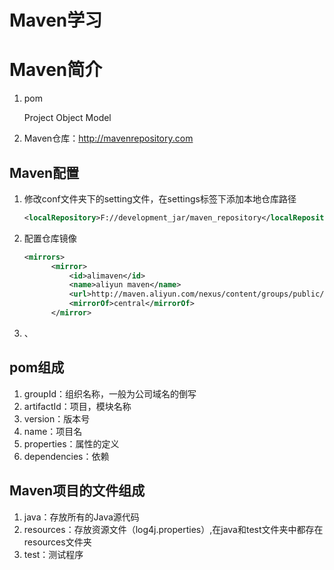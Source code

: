 # Maven学习

# Maven简介

1. pom

   Project Object Model

2. Maven仓库：http://mavenrepository.com


## Maven配置

1. 修改conf文件夹下的setting文件，在settings标签下添加本地仓库路径

   ```xml
   <localRepository>F://development_jar/maven_repository</localRepository>
   ```

2. 配置仓库镜像

   ```xml
   <mirrors>
         <mirror>
             <id>alimaven</id>
             <name>aliyun maven</name>
             <url>http://maven.aliyun.com/nexus/content/groups/public/</url>
             <mirrorOf>central</mirrorOf>
         </mirror>
   ```

3. 、

## pom组成

1. groupId：组织名称，一般为公司域名的倒写
2. artifactId：项目，模块名称
3. version：版本号
4. name：项目名
5. properties：属性的定义
6. dependencies：依赖

## Maven项目的文件组成

1. java：存放所有的Java源代码
2. resources：存放资源文件（log4j.properties）,在java和test文件夹中都存在resources文件夹
3. test：测试程序